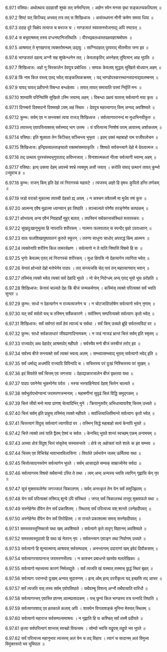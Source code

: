 6.97.1
वसिष्ठः:
अथोत्थाय ददाहासौ शुष्कं तत् पर्णमन्दिरम् ।
अज्ञेन स्वेन मनसा वृथा सङ्कल्प्यकल्पितम् ॥


6.97.2
शिष्टं यत् किञ्चिद् अभवत् तत्र तत् स शिखिध्वजः ।
असंरब्धमना मौनी क्रमेण समया धिया ॥


6.97.3
ददाह दूरे चिक्षेप तत्याज च बभञ्ज च ।
भाण्डजातं स्ववसनभोजनाद्य् अपि रुष्टवत् ॥


6.97.4
स बभूवाश्रमस् तस्य दग्धनष्टनिजस्थितिः ।
वीरभद्रबलध्वस्तदक्षयज्ञाश्रमोपमः ॥


6.97.5
आश्रमात् ते मृगखगास् त्यक्तरोमन्थम् उद्ययुः ।
साग्निदाहात् पुरवराद् भीतभीता जना इव ॥


6.97.6
भाण्डजातं दहत्य् अग्नौ सह शुष्केन्धनेन तत् ।
केवलाकृतिर् अस्नेहस् तुष्टिमान् आह भूपतिः ॥


6.97.7
शिखिध्वजः:
अहो नु चिरकालेन देवपुत्र प्रबोधितः ।
सम्पन्नः केवलश् शुद्धस् सुखितो बोधवान् अहम् ॥


6.97.8
किं नाम किल वस्त्व् एतद् भवेत् साङ्कल्पिकक्रमम् ।
यद् भाण्डोपस्करस्थानसदनाद्यवलम्बनम् ॥


6.97.9
यावद् यावत् प्रहीयन्ते विबन्धा बन्धहेतवः ।
तावत् तावत् समायाति परमां निर्वृतिं मनः ॥


6.97.10
शाम्यामि परिनिर्वामि सुखितो ऽस्मि जयाम्य् अहम् ।
विबन्धाः प्रक्षयं यातास् सर्वत्यागो मया कृतः ॥


6.97.11
दिगम्बरो दिक्सदनो दिक्सखो ऽयम् अहं स्थितः ।
देवपुत्र महात्यागात् किम् अन्यद् अवशिष्यते ॥


6.97.12
कुम्भः:
सर्वम् एव न सन्त्यक्तं त्वया राजञ् शिखिध्वज ।
सर्वत्यागपरानन्दं मा मुधाभिनयीकुरु ॥


6.97.13
तवास्त्य् एवापरित्यक्तस् सर्वस्माद् भाग उत्तमः ।
यं परित्यज्य निश्शेषं पराम् आयास्य् अशोकताम् ॥


6.97.14
वसिष्ठः:
इति श्रुतवता तेन किञ्चित् सञ्चिन्त्य भूभृता ।
इदम् उक्तं महाबाहो राम राजीवलोचन ॥


6.97.15
शिखिध्वजः:
इन्द्रियव्यालसङ्घातो रक्तमांसमयाकृतिः ।
शिष्यते सर्वसन्त्यागे देहो मे देवतात्मज ॥


6.97.16
तद् उत्थाय पुरस्संस्थभृगुपाताद् अविघ्नजात् ।
विनाशात्मकतां नीत्वा सर्वत्यागी भवाम्य् अहम् ॥


6.97.17
वसिष्ठः:
इत्य् उक्त्वा देहम् अग्रस्थे श्वभ्रे त्यक्तुम् असौ जवात् ।
करोति यावद् उत्थानं तावत् कुम्भो ऽभ्युवाच ह ॥


6.97.18
कुम्भः:
राजन् किम् इति देहं त्वं निरागस्कं महावटे ।
त्यजस्य् अज्ञो हि वृषभः कुपितो हन्ति तर्णकम् ॥


6.97.19
जडो वराको मूकात्मा तपस्वी देहको ह्य् अयम् ।
न कश्चन तवैतस्मै मा मुधैव रुषं कुरु ॥


6.97.20
आत्मन्य् एवैष मूढात्मा ध्यानवान् इव तिष्ठति ।
सञ्चाल्यते परेणैव तरङ्गेणेव काष्ठकम् ॥


6.97.21
क्षोभयत्य् अन्य एवैनं निग्रहार्हो मुहुर् बलात् ।
तपस्विनं यथैकान्तसंस्थितं मत्ततस्करः ॥


6.97.22
सुखदुःखानुभूत्या हि नापराधि शरीरकम् ।
नात्मनः फलपातात् स स्पन्दैर् वृक्षो ऽपराधवान् ॥


6.97.23
वातः फलशिखापुष्पपातनं कुरुते स्फुरन् ।
तरुणा साधुना साधोर् अपराद्धं किम् आत्मनः ॥


6.97.24
त्यक्तेनापि शरीरेण किल तामरसेक्षण ।
सर्वत्यागो न ते याति निष्पत्तिं विषमो हि सः ॥


6.97.25
भृगोः केवलम् एतत् त्वं निरागस्कं शरीरकम् ।
मुधा क्षिपसि नो देहत्यागेन त्यागिता भवेत् ॥


6.97.26
येनायं क्षोभ्यते देहो मत्तेभेनेव पादपः ।
तत् सन्त्यजसि चेत् पापं तन् महात्यागवान् भवान् ॥


6.97.27
तस्मिंस् त्यक्ते भवेत् त्यक्तं सर्वं देहादि भूपते ।
नो चेन् निर्दग्धम् अप्य् एतद् भूयो भूयः प्ररोहति ॥


6.97.28
शिखिध्वजः:
केनायं चाल्यते देहः किं बीजं जन्मकर्मणाम् ।
कस्मिंस् त्यक्ते परित्यक्तं सर्वं भवति सुन्दर ॥


6.97.29
कुम्भः:
साधो न देहत्यागेन न राज्यत्यजनेन च ।
न चोटजादिप्लोषेण सर्वत्यागो भवेन् नृणाम् ॥


6.97.30
यत् सर्वं सर्वतो यच् च तस्मिन् सर्वैककारणे ।
सर्वस्मिन् सम्परित्यक्ते सर्वत्यागः कृतो भवेत् ॥


6.97.31
शिखिध्वजः:
सर्वं सर्वगतं सार्वं हेयं त्याज्यं च सर्वथा ।
सर्वं किम् उच्यते ब्रूहि सर्वतत्त्वविदां वर ॥


6.97.32
कुम्भः:
साधो सर्वकलाधारं जीवप्राणादिनामकम् ।
न जडं नाजडं भ्रान्तं चित्तं सर्वम् इति स्मृतम् ॥


6.97.33
राज्यादेर् अथ देहादेर् आश्रमादेर् महीपते ।
सर्वस्यैव मनो बीजं तरुबीजं तरोर् इव ॥


6.97.34
सर्वस्य बीजे सन्त्यक्ते सर्वं त्यक्तं भवत्य् अलम् ।
सम्भवासम्भवाद् भूयस् सर्वत्यागो भवेद् इति ॥


6.97.35
सर्वं धर्माद्य् अधर्मादि राज्यादि विपिनादि च ।
सचित्तस्य परं दुःखं निश्चित्तस्य परं सुखम् ॥


6.97.36
इदं विवर्तते सर्वं चित्तम् एव जगत्तया ।
देहाद्याकारजालेन बीजं वृक्षतया यथा ॥


6.97.37
पादपः पवनेनेव भूकम्पेनेव पर्वतः ।
भस्त्रा भस्त्राहिनेवायं देहश् चित्तेन चाल्यते ॥


6.97.38
सर्वभूतोपभोग्यानां जरामरणजन्मनाम् ।
महामणीनां सुदृढं चित्तं विद्धि समुद्गकम् ॥


6.97.39
चित्तं जीवो मनो माया प्राणश् चेत्यादिभिर् मुने ।
क्रियानुरूपैर् अभिधाव्यापारैश् चित्तम् उच्यते ॥


6.97.40
चित्तं सर्वम् इति प्राहुस् तस्मिंस् त्यक्ते महीपते ।
सर्वाधिव्याधिसीमान्ते सर्वत्यागः कृतो भवेत् ॥


6.97.41
चित्तत्यागं विदुस् सर्वत्यागं त्यागविदां वर ।
तस्मिन् सिद्धे महाबाहो सत्यं केनापि भूयते ॥


6.97.42
चित्ते त्यक्ते लयं याति द्वैतम् ऐक्यं च सर्वतः ।
केनचिद् भूयते शान्तं स्वच्छम् एकम् अनामयम् ॥


6.97.43
अस्याः क्षेत्रं विदुश् चित्तं संसृतेस् सस्यसन्ततेः ।
क्षेत्रे त्व् अक्षेत्रतां याते शालेः क इव सम्भवः ॥


6.97.44
चित्तम् एव विचित्रेहं भावाभावविलासिना ।
विवर्तते ऽर्थभावेन जलम् ऊर्मितया यथा ॥


6.97.45
चित्तोत्सादनरूपेण सर्वत्यागेन भूपते ।
सर्वम् आसाद्यते सम्यक् साम्राज्येनेव सर्वदा ॥


6.97.46
सर्वत्यागस्य विषयो यथैवान्यो ऽस्ति ते तथा ।
त्वम् अप्य् अन्यस्य भवसि त्यागिन् गृह्णासि चेन् नृप ॥


6.97.47
सूत्रं मुक्ताफलेनेव जगज्जालं त्रिकालगम् ।
सर्वम् अन्तःकृतं तेन येन सर्वं समुज्झितम् ॥


6.97.48
येन सर्वं परित्यक्तं तस्मिञ् शून्ये ऽपि संस्थितं ।
जगत् सर्वं त्रिकालस्थं तन्तुर् मुक्ताफले यथा ॥


6.97.49
सस्नेहेनेव दीपेन तेन सर्वं प्रकाशितम् ।
स्थितस् सर्वं परित्यज्य यश् शान्तो ऽस्नेहदीपवत् ॥


6.97.50
अस्नेहेनेव दीपेन येन सर्वं तिरोहितम् ।
स राजते प्रकाशात्मा समस् सस्नेहदीपवत् ॥


6.97.51
समस्तवस्तुनिष्कासे यथा खम् अवशिष्यते ।
सर्वत्यागे कृते तादृग् विज्ञानम् अवशिष्यते ॥


6.97.52
समस्तवस्तूदासो हि यथा खं नेतरन् नृप ।
सर्वसन्त्याग एवाङ्ग तथा निर्वाणम् उच्यते ॥


6.97.53
सर्वत्यागो हि शून्यात्माप्य् आश्रयस् सर्वसम्पदाम् ।
अनन्तानाम् उदाराणां खम् इवेदं दिवौकसाम् ॥


6.97.54
सर्वत्यागरसापानाज् जरामरणभीतयः ।
न काश्चन प्रबाधन्ते खस्येव मललेखिकाः ॥


6.97.55
सर्वत्यागो महत्त्वस्य कारणं निर्मलद्युतेः ।
सर्वं त्यजति खं यस्मात् तस्माच् छुद्धं स्थिरं बृहत् ॥


6.97.56
सर्वत्यागः परानन्दो दुःखम् अन्यत् सुदारुणम् ।
इत्य् ओम् इत्य् उररीकृत्य यद् इच्छसि तद् आचर ॥


6.97.57
सर्वं त्यजति यस् तस्य सर्वम् एवोपतिष्ठते ।
यथैवाम्बु विशत्य् अग्नौ तथैवायाति वारिधौ ॥


6.97.58
सर्वत्यागान्तर् एवास्ति ज्ञानम् आत्मप्रसादकम् ।
यच् छून्यं किल भाण्डस्य तत्र रत्नादि तिष्ठति ॥


6.97.59
सर्वत्यागवशाद् एव हतकाले कलाव् अपि ।
शाक्येन विगताशङ्कं मुनिना मेरुवत् स्थितम् ॥


6.97.60
सर्वत्यागो महाराज सर्वसम्पत्समाश्रयः ।
न गृह्णाति हि यः कश्चित् सर्वं तस्मै प्रदीयते ॥


6.97.61
कृत्वा सर्वपरित्यागं शान्तस् स्वच्छो वियत्समः ।
सोम्यो भवसि यद्रूपस् तद्रूपो भव भूपते ॥


6.97.62
सर्वं परित्यज्य महानुभाव त्यजस्य् अलं येन च तद् विहाय ।
त्यागं च सादानम् अलं विमुच्य विमुक्तरूपो भव भूमिपाल ॥


